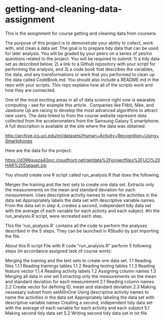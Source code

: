 # getting-and-cleaning-data-assignment
This is the assignment for course getting and cleaning data from coursera.

The purpose of this project is to demonstrate your ability to collect, work with, and clean a data set. The goal is to prepare tidy data that can be used for later analysis. You will be graded by your peers on a series of yes/no questions related to the project. You will be required to submit: 1) a tidy data set as described below, 2) a link to a Github repository with your script for performing the analysis, and 3) a code book that describes the variables, the data, and any transformations or work that you performed to clean up the data called CodeBook.md. You should also include a README.md in the repo with your scripts. This repo explains how all of the scripts work and how they are connected.

One of the most exciting areas in all of data science right now is wearable computing - see for example this article . Companies like Fitbit, Nike, and Jawbone Up are racing to develop the most advanced algorithms to attract new users. The data linked to from the course website represent data collected from the accelerometers from the Samsung Galaxy S smartphone. A full description is available at the site where the data was obtained:

http://archive.ics.uci.edu/ml/datasets/Human+Activity+Recognition+Using+Smartphones

Here are the data for the project:

https://d396qusza40orc.cloudfront.net/getdata%2Fprojectfiles%2FUCI%20HAR%20Dataset.zip

You should create one R script called run_analysis.R that does the following.

Merges the training and the test sets to create one data set. Extracts only the measurements on the mean and standard deviation for each measurement. Uses descriptive activity names to name the activities in the data set Appropriately labels the data set with descriptive variable names. From the data set in step 4, creates a second, independent tidy data set with the average of each variable for each activity and each subject. #In the run_analysis.R script, were recreated each step.

This file 'run_analysis.R' contains all the code to perform the analyses described in the 5 steps. They can be launched in RStudio by just importing the file.

About this R script File with R code "run_analysis.R" perform 5 following steps (in accordance assigned task of course work):

Merging the training and the test sets to create one data set. 1.1 Reading files 1.1.1 Reading trainings tables 1.1.2 Reading testing tables 1.1.3 Reading feature vector 1.1.4 Reading activity labels 1.2 Assigning column names 1.3 Merging all data in one set Extracting only the measurements on the mean and standard deviation for each measurement 2.1 Reading column names 2.2 Create vector for defining ID, mean and standard deviation 2.3 Making nessesary subset from setAllInOne Using descriptive activity names to name the activities in the data set Appropriately labeling the data set with descriptive variable names Creating a second, independent tidy data set with the average of each variable for each activity and each subject 5.1 Making second tidy data set 5.2 Writing second tidy data set in txt file
